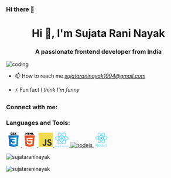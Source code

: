 ### Hi there 👋

<h1 align="center">Hi 👋, I'm Sujata Rani Nayak</h1>
<h3 align="center">A passionate frontend developer from India</h3>
<img align-"right" alt="coding" width="400" src="https://www.google.com/url?sa=i&url=https%3A%2F%2Fgithub.com%2FRuth-ikegah%2FRuth-ikegah&psig=AOvVaw2Ml96tPFY3MLI8Qf4L1rwL&ust=1700114017061000&source=images&cd=vfe&opi=89978449&ved=0CBEQjRxqFwoTCOjHsLKoxYIDFQAAAAAdAAAAABAE">

- 📫 How to reach me *sujataraninayak1994@gmail.com*

- ⚡ Fun fact *I think I'm funny*

<h3 align="left">Connect with me:</h3>
<p align="left">
</p>

<h3 align="left">Languages and Tools:</h3>
<p align="left"> <a href="https://www.w3schools.com/css/" target="_blank" rel="noreferrer"> <img src="https://raw.githubusercontent.com/devicons/devicon/master/icons/css3/css3-original-wordmark.svg" alt="css3" width="40" height="40"/> </a> <a href="https://www.w3.org/html/" target="_blank" rel="noreferrer"> <img src="https://raw.githubusercontent.com/devicons/devicon/master/icons/html5/html5-original-wordmark.svg" alt="html5" width="40" height="40"/> </a> <a href="https://developer.mozilla.org/en-US/docs/Web/JavaScript" target="_blank" rel="noreferrer"> <img src="https://raw.githubusercontent.com/devicons/devicon/master/icons/javascript/javascript-original.svg" alt="javascript" width="40" height="40"/> </a> <a href="https://www.reactnative.com/" target="_blank" rel="noreferrer"> <img src="https://raw.githubusercontent.com/devicons/devicon/master/icons/reactnative/reactnative-original-wordmark.svg" alt="mongodb" width="40" height="40"/> </a> <a href="https://reactjs.org" target="_blank" rel="noreferrer"> <img src="https://raw.githubusercontent.com/devicons/devicon/master/icons/reactjs/reactjs-original-wordmark.svg" alt="nodejs" width="40" height="40"/> </a> <a href="https://reactjs.org/" target="_blank" rel="noreferrer"> <img src="https://raw.githubusercontent.com/devicons/devicon/master/icons/react/react-original-wordmark.svg" alt="react" width="40" height="40"/> </a> </p>

<p><img align="center" src="https://github-readme-stats.vercel.app/api/top-langs?username=sujataraninayak&show_icons=true&locale=en&layout=compact" alt="sujataraninayak" /></p>

<p><img align="center" src="https://github-readme-streak-stats.herokuapp.com/?user=sujataraninayak&" alt="sujataraninayak" /></p>
